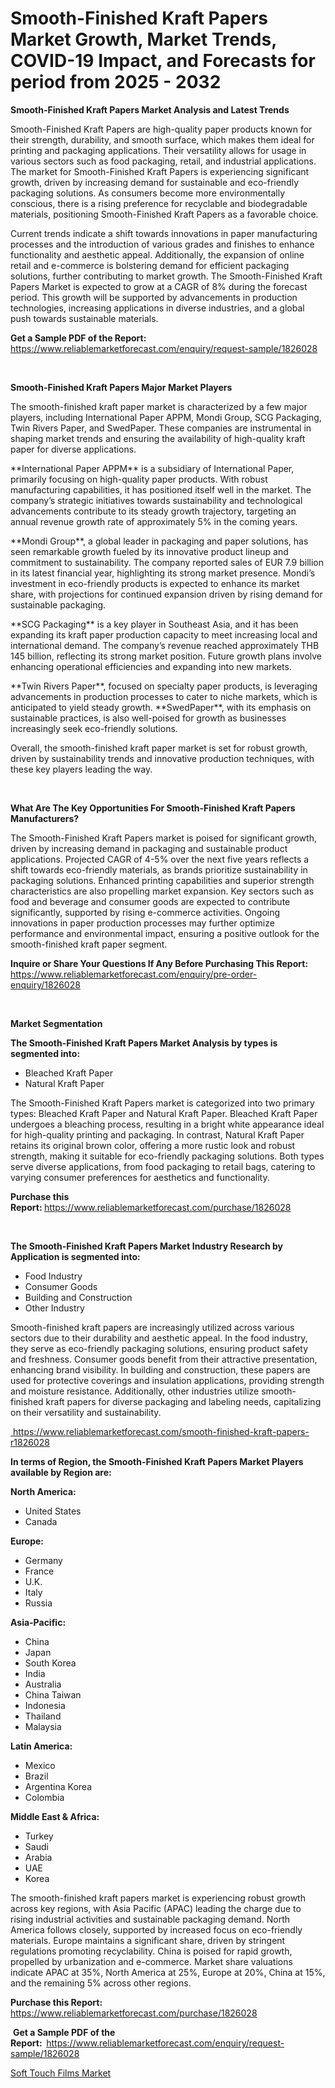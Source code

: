 <p><h1>Smooth-Finished Kraft Papers Market Growth, Market Trends, COVID-19 Impact, and Forecasts for period from 2025 - 2032</h1></p><p><strong>Smooth-Finished Kraft Papers Market Analysis and Latest Trends</strong></p>
<p><p>Smooth-Finished Kraft Papers are high-quality paper products known for their strength, durability, and smooth surface, which makes them ideal for printing and packaging applications. Their versatility allows for usage in various sectors such as food packaging, retail, and industrial applications. The market for Smooth-Finished Kraft Papers is experiencing significant growth, driven by increasing demand for sustainable and eco-friendly packaging solutions. As consumers become more environmentally conscious, there is a rising preference for recyclable and biodegradable materials, positioning Smooth-Finished Kraft Papers as a favorable choice.</p><p>Current trends indicate a shift towards innovations in paper manufacturing processes and the introduction of various grades and finishes to enhance functionality and aesthetic appeal. Additionally, the expansion of online retail and e-commerce is bolstering demand for efficient packaging solutions, further contributing to market growth. The Smooth-Finished Kraft Papers Market is expected to grow at a CAGR of 8% during the forecast period. This growth will be supported by advancements in production technologies, increasing applications in diverse industries, and a global push towards sustainable materials.</p></p>
<p><strong>Get a Sample PDF of the Report:&nbsp;</strong> <a href="https://www.reliablemarketforecast.com/enquiry/request-sample/1826028?utm_campaign=2190&utm_medium=2&utm_source=Github&utm_content=ia&utm_term=03022025&utm_id=smooth-finished-kraft-papers">https://www.reliablemarketforecast.com/enquiry/request-sample/1826028</a></p>
<p>&nbsp;</p>
<p><strong>Smooth-Finished Kraft Papers Major Market Players</strong></p>
<p><p>The smooth-finished kraft paper market is characterized by a few major players, including International Paper APPM, Mondi Group, SCG Packaging, Twin Rivers Paper, and SwedPaper. These companies are instrumental in shaping market trends and ensuring the availability of high-quality kraft paper for diverse applications.</p><p>**International Paper APPM** is a subsidiary of International Paper, primarily focusing on high-quality paper products. With robust manufacturing capabilities, it has positioned itself well in the market. The company’s strategic initiatives towards sustainability and technological advancements contribute to its steady growth trajectory, targeting an annual revenue growth rate of approximately 5% in the coming years.</p><p>**Mondi Group**, a global leader in packaging and paper solutions, has seen remarkable growth fueled by its innovative product lineup and commitment to sustainability. The company reported sales of EUR 7.9 billion in its latest financial year, highlighting its strong market presence. Mondi’s investment in eco-friendly products is expected to enhance its market share, with projections for continued expansion driven by rising demand for sustainable packaging.</p><p>**SCG Packaging** is a key player in Southeast Asia, and it has been expanding its kraft paper production capacity to meet increasing local and international demand. The company’s revenue reached approximately THB 145 billion, reflecting its strong market position. Future growth plans involve enhancing operational efficiencies and expanding into new markets.</p><p>**Twin Rivers Paper**, focused on specialty paper products, is leveraging advancements in production processes to cater to niche markets, which is anticipated to yield steady growth. **SwedPaper**, with its emphasis on sustainable practices, is also well-poised for growth as businesses increasingly seek eco-friendly solutions.</p><p>Overall, the smooth-finished kraft paper market is set for robust growth, driven by sustainability trends and innovative production techniques, with these key players leading the way.</p></p>
<p>&nbsp;</p>
<p><strong>What Are The Key Opportunities For Smooth-Finished Kraft Papers Manufacturers?</strong></p>
<p><p>The Smooth-Finished Kraft Papers market is poised for significant growth, driven by increasing demand in packaging and sustainable product applications. Projected CAGR of 4-5% over the next five years reflects a shift towards eco-friendly materials, as brands prioritize sustainability in packaging solutions. Enhanced printing capabilities and superior strength characteristics are also propelling market expansion. Key sectors such as food and beverage and consumer goods are expected to contribute significantly, supported by rising e-commerce activities. Ongoing innovations in paper production processes may further optimize performance and environmental impact, ensuring a positive outlook for the smooth-finished kraft paper segment.</p></p>
<p><strong>Inquire or Share Your Questions If Any Before Purchasing This Report:</strong> <a href="https://www.reliablemarketforecast.com/enquiry/pre-order-enquiry/1826028?utm_campaign=2190&utm_medium=2&utm_source=Github&utm_content=ia&utm_term=03022025&utm_id=smooth-finished-kraft-papers">https://www.reliablemarketforecast.com/enquiry/pre-order-enquiry/1826028</a></p>
<p>&nbsp;</p>
<p><strong>Market Segmentation</strong></p>
<p><strong>The Smooth-Finished Kraft Papers Market Analysis by types is segmented into:</strong></p>
<p><ul><li>Bleached Kraft Paper</li><li>Natural Kraft Paper</li></ul></p>
<p><p>The Smooth-Finished Kraft Papers market is categorized into two primary types: Bleached Kraft Paper and Natural Kraft Paper. Bleached Kraft Paper undergoes a bleaching process, resulting in a bright white appearance ideal for high-quality printing and packaging. In contrast, Natural Kraft Paper retains its original brown color, offering a more rustic look and robust strength, making it suitable for eco-friendly packaging solutions. Both types serve diverse applications, from food packaging to retail bags, catering to varying consumer preferences for aesthetics and functionality.</p></p>
<p><strong>Purchase this Report:&nbsp;</strong><a href="https://www.reliablemarketforecast.com/purchase/1826028?utm_campaign=2190&utm_medium=2&utm_source=Github&utm_content=ia&utm_term=03022025&utm_id=smooth-finished-kraft-papers">https://www.reliablemarketforecast.com/purchase/1826028</a></p>
<p>&nbsp;</p>
<p><strong>The Smooth-Finished Kraft Papers Market Industry Research by Application is segmented into:</strong></p>
<p><ul><li>Food Industry</li><li>Consumer Goods</li><li>Building and Construction</li><li>Other Industry</li></ul></p>
<p><p>Smooth-finished kraft papers are increasingly utilized across various sectors due to their durability and aesthetic appeal. In the food industry, they serve as eco-friendly packaging solutions, ensuring product safety and freshness. Consumer goods benefit from their attractive presentation, enhancing brand visibility. In building and construction, these papers are used for protective coverings and insulation applications, providing strength and moisture resistance. Additionally, other industries utilize smooth-finished kraft papers for diverse packaging and labeling needs, capitalizing on their versatility and sustainability.</p></p>
<p><a href="https://www.reliablemarketforecast.com/smooth-finished-kraft-papers-r1826028?utm_campaign=2190&utm_medium=2&utm_source=Github&utm_content=ia&utm_term=03022025&utm_id=smooth-finished-kraft-papers">&nbsp;https://www.reliablemarketforecast.com/smooth-finished-kraft-papers-r1826028</a></p>
<p><strong>In terms of Region, the Smooth-Finished Kraft Papers Market Players available by Region are:</strong></p>
<p>
    <p> <strong> North America: </strong>
        <ul>
            <li>United States</li>
            <li>Canada</li>
        </ul>
        </p> 
    <p> <strong> Europe: </strong>
        <ul>
            <li>Germany</li>
            <li>France</li>
            <li>U.K.</li>
            <li>Italy</li>
            <li>Russia</li>
        </ul>
        </p> 
    <p> <strong> Asia-Pacific: </strong>
        <ul>
            <li>China</li>
            <li>Japan</li>
            <li>South Korea</li>
            <li>India</li>
            <li>Australia</li>
            <li>China Taiwan</li>
            <li>Indonesia</li>
            <li>Thailand</li>
            <li>Malaysia</li>
        </ul>
        </p> 
    <p> <strong> Latin America: </strong>
        <ul>
            <li>Mexico</li>
            <li>Brazil</li>
            <li>Argentina Korea</li>
            <li>Colombia</li>
        </ul>
        </p> 
    <p> <strong> Middle East & Africa: </strong>
        <ul>
            <li>Turkey</li>
            <li>Saudi</li>
            <li>Arabia</li>
            <li>UAE</li>
            <li>Korea</li>
        </ul>
    </p>
    </p>
<p><p>The smooth-finished kraft papers market is experiencing robust growth across key regions, with Asia Pacific (APAC) leading the charge due to rising industrial activities and sustainable packaging demand. North America follows closely, supported by increased focus on eco-friendly materials. Europe maintains a significant share, driven by stringent regulations promoting recyclability. China is poised for rapid growth, propelled by urbanization and e-commerce. Market share valuations indicate APAC at 35%, North America at 25%, Europe at 20%, China at 15%, and the remaining 5% across other regions.</p></p>
<p><strong>Purchase this Report: </strong><a href="https://www.reliablemarketforecast.com/purchase/1826028?utm_campaign=2190&utm_medium=2&utm_source=Github&utm_content=ia&utm_term=03022025&utm_id=smooth-finished-kraft-papers">https://www.reliablemarketforecast.com/purchase/1826028</a></p>
<p>&nbsp;<strong>Get a Sample PDF of the Report:&nbsp;&nbsp;</strong><a href="https://www.reliablemarketforecast.com/enquiry/request-sample/1826028?utm_campaign=2190&utm_medium=2&utm_source=Github&utm_content=ia&utm_term=03022025&utm_id=smooth-finished-kraft-papers">https://www.reliablemarketforecast.com/enquiry/request-sample/1826028</a></p>
<p><strong></strong></p>
<p><p><a href="https://github.com/gullattedenna/Market-Research-Report-List-1/blob/main/soft-touch-films-market.md?utm_campaign=2190&utm_medium=2&utm_source=Github&utm_content=ia&utm_term=03022025&utm_id=smooth-finished-kraft-papers">Soft Touch Films Market</a></p></p>